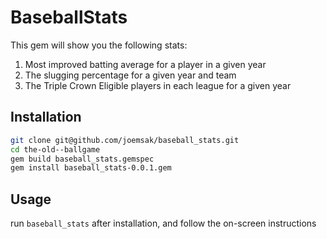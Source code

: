 # BaseballStats

This gem will show you the following stats:

1. Most improved batting average for a player in a given year
2. The slugging percentage for a given year and team
3. The Triple Crown Eligible players in each league for a given year

## Installation

```bash
git clone git@github.com/joemsak/baseball_stats.git
cd the-old--ballgame
gem build baseball_stats.gemspec
gem install baseball_stats-0.0.1.gem
```

## Usage

run `baseball_stats` after installation, and follow the on-screen instructions
